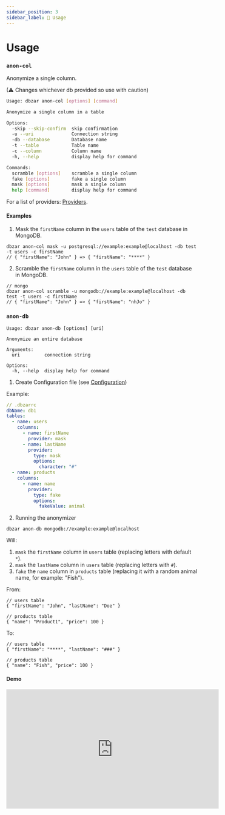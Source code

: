 ```yaml
---
sidebar_position: 3
sidebar_label: 👻 Usage
---
```


# Usage

### `anon-col`

Anonymize a single column.

(⚠ Changes whichever db provided so use with caution)

```bash
Usage: dbzar anon-col [options] [command]

Anonymize a single column in a table

Options:
  -skip --skip-confirm  skip confirmation
  -u --uri              Connection string
  -db --database        Database name
  -t --table            Table name
  -c --column           Column name
  -h, --help            display help for command

Commands:
  scramble [options]    scramble a single column
  fake [options]        fake a single column
  mask [options]        mask a single column
  help [command]        display help for command
```

For a list of providers: [Providers](/docs/providers).

#### Examples

1. Mask the `firstName` column in the `users` table of the `test` database in MongoDB.

```
dbzar anon-col mask -u postgresql://example:example@localhost -db test -t users -c firstName
// { "firstName": "John" } => { "firstName": "****" }
```

2. Scramble the `firstName` column in the `users` table of the `test` database in MongoDB.

```
// mongo
dbzar anon-col scramble -u mongodb://example:example@localhost -db test -t users -c firstName
// { "firstName": "John" } => { "firstName": "nhJo" }
```

### `anon-db`

```
Usage: dbzar anon-db [options] [uri]

Anonymize an entire database

Arguments:
  uri         connection string

Options:
  -h, --help  display help for command
```

1. Create Configuration file (see [Configuration](https://nitzano.github.io/dbzar/docs/config))

Example:

```yaml
// .dbzarrc
dbName: db1
tables:
  - name: users
    columns:
      - name: firstName
        provider: mask
      - name: lastName
        provider:
          type: mask
          options:
            character: "#"
  - name: products
    columns:
      - name: name
        provider:
          type: fake
          options:
            fakeValue: animal
```

2. Running the anonymizer

```
dbzar anon-db mongodb://example:example@localhost
```

Will:

1. `mask` the `firstName` column in `users` table (replacing letters with default `*`).
2. `mask` the `lastName` column in `users` table (replacing letters with `#`).
3. `fake` the `name` column in `products` table (replacing it with a random animal name, for example: "Fish").

From:

```
// users table
{ "firstName": "John", "lastName": "Doe" }

// products table
{ "name": "Product1", "price": 100 }
```

To:

```
// users table
{ "firstName": "****", "lastName": "###" }

// products table
{ "name": "Fish", "price": 100 }
```

#### Demo

<iframe width="560" height="315" src="https://www.youtube.com/embed/zdowhmstYgY" title="YouTube video player" frameborder="0" allow="accelerometer; autoplay; clipboard-write; encrypted-media; gyroscope; picture-in-picture" allowfullscreen></iframe>
